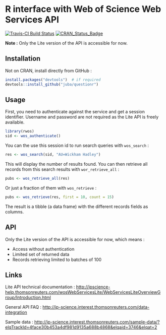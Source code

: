 # R interface with Web of Science Web Services API

[![Travis-CI Build Status](https://travis-ci.org/juba/rwos.svg?branch=master)](https://travis-ci.org/juba/rwos)
[![CRAN_Status_Badge](http://www.r-pkg.org/badges/version/rwos)](http://cran.r-project.org/package=rwos)

**Note :** Only the Lite version of the API is accessible for now.

## Installation

Not on CRAN, install directly from GitHub :

```r
install.packages("devtools")  # if required
devtools::install_github("juba/questionr")
```
    
## Usage

First, you need to authenticate against the service and get a session identifier. Username and password are not required as the Lite API is freely available.

```r
library(rwos)
sid <- wos_authenticate()
```
  
You can the use this session id to run search queries with `wos_search` :

```r
res <- wos_search(sid, "AU=Wickham Hadley")
```

This will display the number of results found. You can then retrieve all records from this search results with `wor_retrieve_all` :

```r
pubs <- wos_retrieve_all(res)
```

Or just a fraction of them with `wos_retrieve` :

```r
pubs <- wos_retrieve(res, first = 10, count = 15)
```

The result is a tibble (a data frame) with the different records fields as columns. 
    
## API

Only the Lite version of the API is accessible for now, which means :

- Access without authentication
- Limited set of returned data
- Records retrieving limited to batches of 100

## Links

Lite API technical documentation : http://ipscience-help.thomsonreuters.com/wosWebServicesLite/WebServicesLiteOverviewGroup/Introduction.html

General API FAQ : http://ip-science.interest.thomsonreuters.com/data-integration

Sample data : http://ip-science.interest.thomsonreuters.com/sample-data/?elqTrackId=4face30b453a4df981d9135a688b4868&elqaid=3746&elqat=2
